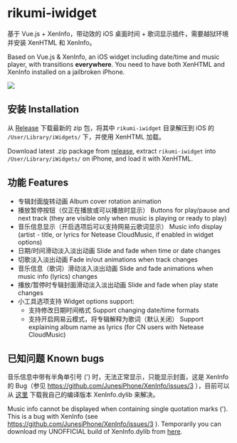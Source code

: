 # rikumi-iwidget

基于 Vue.js + XenInfo，带动效的 iOS 桌面时间 + 歌词显示插件，需要越狱环境并安装 XenHTML 和 XenInfo。

Based on Vue.js & XenInfo, an iOS widget including date/time and music player, with transitions **everywhere**. You need to have both XenHTML and XenInfo installed on a jailbroken iPhone.

![](https://ws4.sinaimg.cn/large/006tNbRwgy1fueu0xubp3j31kw0pb4i0.jpg)

## 安装 Installation

从 [Release](https://github.com/rikumi/rikumi-iwidget/releases/latest) 下载最新的 zip 包，将其中 `rikumi-iwidget` 目录解压到 iOS 的 `/User/Library/iWidgets/` 下，并使用 XenHTML 加载。

Download latest .zip package from [release](https://github.com/rikumi/rikumi-iwidget/releases/latest), extract `rikumi-iwidget` into `/User/Library/iWidgets/` on iPhone, and load it with XenHTML.

## 功能 Features

- 专辑封面旋转动画 Album cover rotation animation
- 播放暂停按钮（仅正在播放或可以播放时显示） Buttons for play/pause and next track (they are visible only when music is playing or ready to play)
- 音乐信息显示（开启选项后可以支持网易云歌词显示） Music info display (artist - title, or lyrics for Netease CloudMusic, if enabled in widget options)
- 日期/时间滑动淡入淡出动画 Slide and fade when time or date changes
- 切歌淡入淡出动画 Fade in/out animations when track changes
- 音乐信息（歌词）滑动淡入淡出动画 Slide and fade animations when music info (lyrics) changes
- 播放/暂停时专辑封面滑动淡入淡出动画 Slide and fade when play state changes
- 小工具选项支持 Widget options support:
  - 支持修改日期时间格式 Support changing date/time formats
  - 支持开启网易云模式，将专辑解释为歌词（默认关闭） Support explaining album name as lyrics (for CN users with Netease CloudMusic)
    
## 已知问题 Known bugs

音乐信息中带有半角单引号 (') 时，无法正常显示，只能显示封面，这是 XenInfo 的 Bug（参见 https://github.com/JunesiPhone/XenInfo/issues/3 ），目前可以从 [这里](https://github.com/rikumi/XenInfo/releases/latest) 下载我自己的编译版本 XenInfo.dylib 来解决。

Music info cannot be displayed when containing single quotation marks ('). This is a bug with XenInfo (see https://github.com/JunesiPhone/XenInfo/issues/3 ). Temporarily you can download my UNOFFICIAL build of XenInfo.dylib from [here](https://github.com/rikumi/XenInfo/releases/latest).
